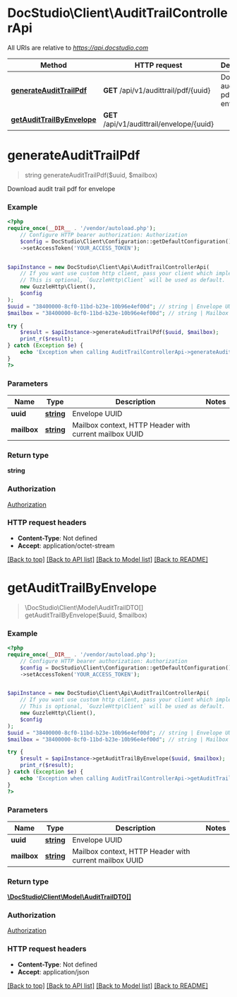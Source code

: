 # DocStudio\Client\AuditTrailControllerApi

All URIs are relative to *https://api.docstudio.com*

Method | HTTP request | Description
------------- | ------------- | -------------
[**generateAuditTrailPdf**](AuditTrailControllerApi.md#generateaudittrailpdf) | **GET** /api/v1/audittrail/pdf/{uuid} | Download audit trail pdf for envelope
[**getAuditTrailByEnvelope**](AuditTrailControllerApi.md#getaudittrailbyenvelope) | **GET** /api/v1/audittrail/envelope/{uuid} | 

# **generateAuditTrailPdf**
> string generateAuditTrailPdf($uuid, $mailbox)

Download audit trail pdf for envelope

### Example
```php
<?php
require_once(__DIR__ . '/vendor/autoload.php');
    // Configure HTTP bearer authorization: Authorization
    $config = DocStudio\Client\Configuration::getDefaultConfiguration()
    ->setAccessToken('YOUR_ACCESS_TOKEN');


$apiInstance = new DocStudio\Client\Api\AuditTrailControllerApi(
    // If you want use custom http client, pass your client which implements `GuzzleHttp\ClientInterface`.
    // This is optional, `GuzzleHttp\Client` will be used as default.
    new GuzzleHttp\Client(),
    $config
);
$uuid = "38400000-8cf0-11bd-b23e-10b96e4ef00d"; // string | Envelope UUID
$mailbox = "38400000-8cf0-11bd-b23e-10b96e4ef00d"; // string | Mailbox context, HTTP Header with current mailbox UUID

try {
    $result = $apiInstance->generateAuditTrailPdf($uuid, $mailbox);
    print_r($result);
} catch (Exception $e) {
    echo 'Exception when calling AuditTrailControllerApi->generateAuditTrailPdf: ', $e->getMessage(), PHP_EOL;
}
?>
```

### Parameters

Name | Type | Description  | Notes
------------- | ------------- | ------------- | -------------
 **uuid** | [**string**](../Model/.md)| Envelope UUID |
 **mailbox** | [**string**](../Model/.md)| Mailbox context, HTTP Header with current mailbox UUID |

### Return type

**string**

### Authorization

[Authorization](../../README.md#Authorization)

### HTTP request headers

 - **Content-Type**: Not defined
 - **Accept**: application/octet-stream

[[Back to top]](#) [[Back to API list]](../../README.md#documentation-for-api-endpoints) [[Back to Model list]](../../README.md#documentation-for-models) [[Back to README]](../../README.md)

# **getAuditTrailByEnvelope**
> \DocStudio\Client\Model\AuditTrailDTO[] getAuditTrailByEnvelope($uuid, $mailbox)



### Example
```php
<?php
require_once(__DIR__ . '/vendor/autoload.php');
    // Configure HTTP bearer authorization: Authorization
    $config = DocStudio\Client\Configuration::getDefaultConfiguration()
    ->setAccessToken('YOUR_ACCESS_TOKEN');


$apiInstance = new DocStudio\Client\Api\AuditTrailControllerApi(
    // If you want use custom http client, pass your client which implements `GuzzleHttp\ClientInterface`.
    // This is optional, `GuzzleHttp\Client` will be used as default.
    new GuzzleHttp\Client(),
    $config
);
$uuid = "38400000-8cf0-11bd-b23e-10b96e4ef00d"; // string | Envelope UUID
$mailbox = "38400000-8cf0-11bd-b23e-10b96e4ef00d"; // string | Mailbox context, HTTP Header with current mailbox UUID

try {
    $result = $apiInstance->getAuditTrailByEnvelope($uuid, $mailbox);
    print_r($result);
} catch (Exception $e) {
    echo 'Exception when calling AuditTrailControllerApi->getAuditTrailByEnvelope: ', $e->getMessage(), PHP_EOL;
}
?>
```

### Parameters

Name | Type | Description  | Notes
------------- | ------------- | ------------- | -------------
 **uuid** | [**string**](../Model/.md)| Envelope UUID |
 **mailbox** | [**string**](../Model/.md)| Mailbox context, HTTP Header with current mailbox UUID |

### Return type

[**\DocStudio\Client\Model\AuditTrailDTO[]**](../Model/AuditTrailDTO.md)

### Authorization

[Authorization](../../README.md#Authorization)

### HTTP request headers

 - **Content-Type**: Not defined
 - **Accept**: application/json

[[Back to top]](#) [[Back to API list]](../../README.md#documentation-for-api-endpoints) [[Back to Model list]](../../README.md#documentation-for-models) [[Back to README]](../../README.md)

